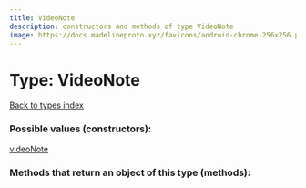 ```yaml
---
title: VideoNote
description: constructors and methods of type VideoNote
image: https://docs.madelineproto.xyz/favicons/android-chrome-256x256.png
---
```

# Type: VideoNote  
[Back to types index](index.md)



### Possible values (constructors):

[videoNote](../constructors/videoNote.md)  



### Methods that return an object of this type (methods):



